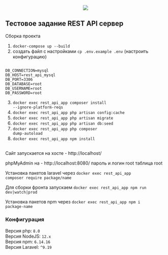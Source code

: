 <p align="center"><img src="https://laravel.com/assets/img/components/logo-laravel.svg"></p>

## Тестовое задание REST API сервер

Сборка проекта

1) <code>docker-compose up --build</code>
2) создать файл с настройками <code>cp .env.example .env</code> (настроить конфигурацию)

<code>
DB_CONNECTION=mysql
DB_HOST=rest_api_mysql
DB_PORT=3306
DB_DATABASE=root
DB_USERNAME=root
DB_PASSWORD=root
</code>

3) <code>docker exec rest_api_app composer install --ignore-platform-reqs</code>
4) <code>docker exec rest_api_app php artisan config:cache</code>
5) <code>docker exec rest_api_app php artisan migrate</code>
6) <code>docker exec rest_api_app php artisan db:seed</code>
7) <code>docker exec rest_api_app php composer dump-autoload</code>
8) <code>docker exec rest_api_app npm install</code>

##

Сайт запускается на хосте - http://localhost/

phpMyAdmin на - http://localhost:8080/ пароль и логин root таблица root

Установка пакетов laravel через <code>docker exec rest_api_app composer require package/name</code>

Для сборки фронта запускаем <code>docker exec rest_api_app npm run dev|watch|prod</code>

Установка пакетов npm через <code>docker exec rest_api_app npm i package-name</code>

### Конфигурация

Версия php: <code>8.0</code><br>
Версия NodeJS: <code>12.x</code><br>
Версия npm: <code>6.14.16</code><br>
Версия Laravel: <code>^9.19</code><br>
